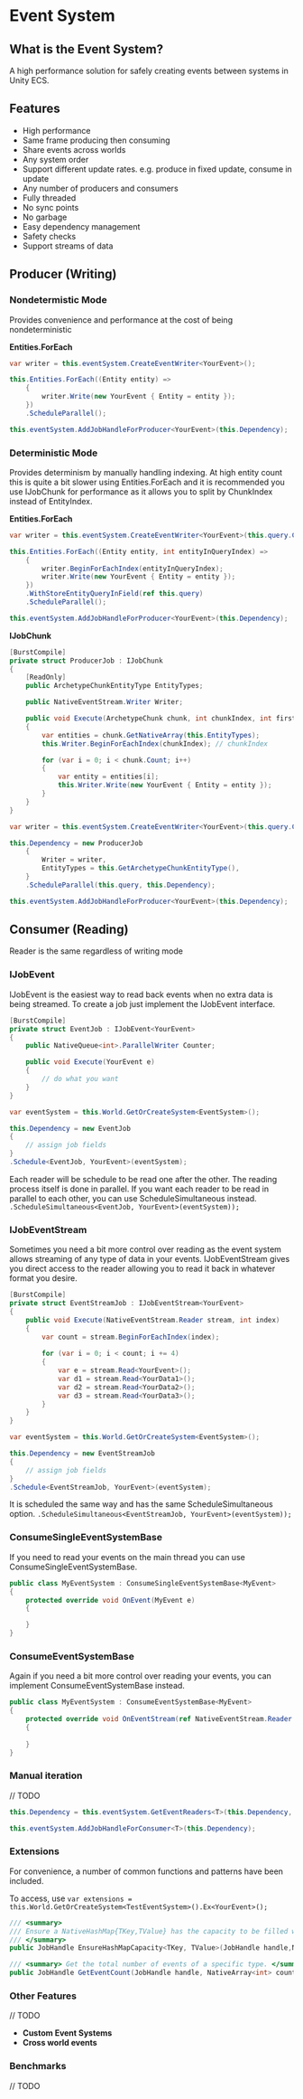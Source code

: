 # Event System
## What is the Event System?
A high performance solution for safely creating events between systems in Unity ECS.

## Features
- High performance
- Same frame producing then consuming
- Share events across worlds
- Any system order
- Support different update rates. e.g. produce in fixed update, consume in update
- Any number of producers and consumers
- Fully threaded
- No sync points
- No garbage
- Easy dependency management
- Safety checks
- Support streams of data

## Producer (Writing)
### Nondetermistic Mode
Provides convenience and performance at the cost of being nondeterministic 

**Entities.ForEach**
```csharp
var writer = this.eventSystem.CreateEventWriter<YourEvent>();

this.Entities.ForEach((Entity entity) =>
	{
		writer.Write(new YourEvent { Entity = entity });
	})
	.ScheduleParallel();

this.eventSystem.AddJobHandleForProducer<YourEvent>(this.Dependency);
```

### Deterministic Mode
Provides determinism by manually handling indexing.
At high entity count this is quite a bit slower using Entities.ForEach and it is recommended you use IJobChunk for performance as it allows you to split by ChunkIndex instead of EntityIndex.

**Entities.ForEach**
```csharp
var writer = this.eventSystem.CreateEventWriter<YourEvent>(this.query.CalculateEntityCount());

this.Entities.ForEach((Entity entity, int entityInQueryIndex) =>
	{
		writer.BeginForEachIndex(entityInQueryIndex);
		writer.Write(new YourEvent { Entity = entity });
	})
	.WithStoreEntityQueryInField(ref this.query)
	.ScheduleParallel();

this.eventSystem.AddJobHandleForProducer<YourEvent>(this.Dependency);
```

**IJobChunk**
```csharp
[BurstCompile]
private struct ProducerJob : IJobChunk
{
	[ReadOnly]
	public ArchetypeChunkEntityType EntityTypes;

	public NativeEventStream.Writer Writer;

	public void Execute(ArchetypeChunk chunk, int chunkIndex, int firstEntityIndex)
	{
		var entities = chunk.GetNativeArray(this.EntityTypes);
		this.Writer.BeginForEachIndex(chunkIndex); // chunkIndex

		for (var i = 0; i < chunk.Count; i++)
		{
			var entity = entities[i];
			this.Writer.Write(new YourEvent { Entity = entity });
		}
	}
}
```

```csharp
var writer = this.eventSystem.CreateEventWriter<YourEvent>(this.query.CalculateChunkCount()); // ChunkCount

this.Dependency = new ProducerJob
	{
		Writer = writer,
		EntityTypes = this.GetArchetypeChunkEntityType(),
	}
	.ScheduleParallel(this.query, this.Dependency);

this.eventSystem.AddJobHandleForProducer<YourEvent>(this.Dependency);
```

## Consumer (Reading)
Reader is the same regardless of writing mode

### IJobEvent
IJobEvent is the easiest way to read back events when no extra data is being streamed.
To create a job just implement the IJobEvent<T> interface.

```csharp
[BurstCompile]
private struct EventJob : IJobEvent<YourEvent>
{
	public NativeQueue<int>.ParallelWriter Counter;

	public void Execute(YourEvent e)
	{
		// do what you want
	}
}
```

```csharp
var eventSystem = this.World.GetOrCreateSystem<EventSystem>();

this.Dependency = new EventJob
{
	// assign job fields
}
.Schedule<EventJob, YourEvent>(eventSystem);
```

Each reader will be schedule to be read one after the other. The reading process itself is done in parallel.
If you want each reader to be read in parallel to each other, you can use ScheduleSimultaneous instead.
`.ScheduleSimultaneous<EventJob, YourEvent>(eventSystem));`

### IJobEventStream
Sometimes you need a bit more control over reading as the event system allows streaming of any type of data in your events.
IJobEventStream gives you direct access to the reader allowing you to read it back in whatever format you desire.
```csharp
[BurstCompile]
private struct EventStreamJob : IJobEventStream<YourEvent>
{
	public void Execute(NativeEventStream.Reader stream, int index)
	{
		var count = stream.BeginForEachIndex(index);
		
		for (var i = 0; i < count; i += 4)
		{
			var e = stream.Read<YourEvent>();
			var d1 = stream.Read<YourData1>();
			var d2 = stream.Read<YourData2>();
			var d3 = stream.Read<YourData3>();
		}
	}
}
```

```csharp
var eventSystem = this.World.GetOrCreateSystem<EventSystem>();

this.Dependency = new EventStreamJob
{
	// assign job fields
}
.Schedule<EventStreamJob, YourEvent>(eventSystem);
```

It is scheduled the same way and has the same ScheduleSimultaneous option.
`.ScheduleSimultaneous<EventStreamJob, YourEvent>(eventSystem));`

### ConsumeSingleEventSystemBase
If you need to read your events on the main thread you can use ConsumeSingleEventSystemBase.
```csharp
public class MyEventSystem : ConsumeSingleEventSystemBase<MyEvent>
{
	protected override void OnEvent(MyEvent e)
	{

	}
}
```

### ConsumeEventSystemBase
Again if you need a bit more control over reading your events, you can implement ConsumeEventSystemBase instead.
```csharp
public class MyEventSystem : ConsumeEventSystemBase<MyEvent>
{
	protected override void OnEventStream(ref NativeEventStream.Reader reader, int eventCount)
	{
		
	}
}
```

### Manual iteration
// TODO

```csharp
this.Dependency = this.eventSystem.GetEventReaders<T>(this.Dependency, out IReadOnlyList<NativeEventStream.Reader> readers);

this.eventSystem.AddJobHandleForConsumer<T>(this.Dependency);
```

### Extensions
For convenience, a number of common functions and patterns have been included.

To access, use `var extensions = this.World.GetOrCreateSystem<TestEventSystem>().Ex<YourEvent>();`

```csharp
/// <summary> 
/// Ensure a NativeHashMap{TKey,TValue} has the capacity to be filled with all events of a specific type. 
/// </summary>
public JobHandle EnsureHashMapCapacity<TKey, TValue>(JobHandle handle,NativeHashMap<TKey, TValue> hashMap)

/// <summary> Get the total number of events of a specific type. </summary>
public JobHandle GetEventCount(JobHandle handle, NativeArray<int> count)
```

### Other Features
// TODO
- **Custom Event Systems**
- **Cross world events**

### Benchmarks
// TODO